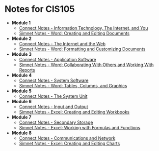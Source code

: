 # Notes for CIS105

- **Module 1**
  - [Connect Notes - Information Technology, The Internet, and You](modules/module_01/connect_notes.md)
  - [Simnet Notes - Word: Creating and Editing Documents](modules/module_01/simnet_notes.md)
- **Module 2**
  - [Connect Notes - The Internet and the Web](modules/module_02/connect_notes.md)
  - [Simnet Notes - Word: Formatting and Customizing Documents](modules/module_02/simnet_notes.md)
- **Module 3**
  - [Connect Notes - Application Software](modules/module_03/connect_notes.md)
  - [Simnet Notes - Word: Collaborating With Others and Working With Reports](modules/module_03/simnet_notes.md)
- **Module 4**
  - [Connect Notes - System Software](modules/module_04/connect_notes.md)
  - [Simnet Notes - Word: Tables, Columns, and Graphics](modules/module_04/simnet_notes.md)
- **Module 5**
  - [Connect Notes - The System Unit](modules/module_05/connect_notes.md)
- **Module 6**
  - [Connect Notes - Input and Output](modules/module_06/connect_notes.md)
  - [Simnet Notes - Excel: Creating and Editing Workbooks](modules/module_06/simnet_notes.md)
- **Module 7**
  - [Connect Notes - Secondary Storage](modules/module_07/connect_notes.md)
  - [Simnet Notes - Excel: Working with Formulas and Functions](modules/module_07/simnet_notes.md)
- **Module 8**
  - [Connect Notes - Communications and Network](modules/module_08/connect_notes.md)
  - [Simnet Notes - Excel: Creating and Editing Charts](modules/module_08/simnet_notes.md)
